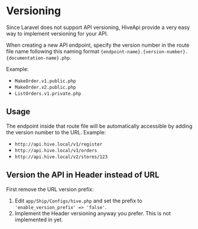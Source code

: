 # Versioning 

Since Laravel does not support API versioning, HiveApi provide a very easy way to implement versioning for your API.

When creating a new API endpoint, specify the version number in the route file name following this naming format 
`{endpoint-name}.{version-number}.{documentation-name}.php`.

Example:

- `MakeOrder.v1.public.php`
- `MakeOrder.v2.public.php`
- `ListOrders.v1.private.php`

## Usage

The endpoint inside that route file will be automatically accessible by adding the version number to the URL. Example: 

- `http://api.hive.local/v1/register`
- `http://api.hive.local/v1/orders`
- `http://api.hive.local/v2/stores/123`

## Version the API in Header instead of URL

First remove the URL version prefix:

1. Edit `app/Ship/Configs/hive.php` and set the prefix to `'enable_version_prefix' => 'false'`.
2. Implement the Header versioning anyway you prefer. This is not implemented in yet.
